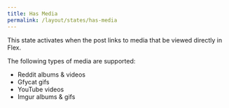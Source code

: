 ```yaml
---
title: Has Media
permalink: /layout/states/has-media
---
```


This state activates when the post links to media that be viewed directly in Flex.

The following types of media are supported:

- Reddit albums & videos
- Gfycat gifs
- YouTube videos
- Imgur albums & gifs
